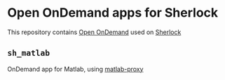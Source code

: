 # Open OnDemand apps for Sherlock

This repository contains [Open OnDemand](https://openondemand.org/) used on
[Sherlock](https://www.sherlock.stanford.edu)

## `sh_matlab`

OnDemand app for Matlab, using
[matlab-proxy](https://github.com/mathworks/matlab-proxy)
